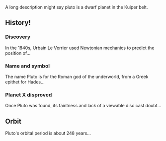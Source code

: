 <!-- title {prefix: '📝 '} -->

<!-- badges {custom: {Documentation: {image: "https://img.shields.io/badge/-documentation-ffdd00?logo=readthedocs&logoColor=222222", link: "https://kitschpatrol.com/svelte-tweakpane-ui"}}} -->

<!-- short-description -->

<!-- table-of-contents -->

A long description might say pluto is a dwarf planet in the Kuiper belt.

## History!

<!-- code {file: "./test/assets/expander-test.js"} -->

### Discovery

In the 1840s, Urbain Le Verrier used Newtonian mechanics to predict the position of…

### Name and symbol

The name Pluto is for the Roman god of the underworld, from a Greek epithet for Hades…

### Planet X disproved

Once Pluto was found, its faintness and lack of a viewable disc cast doubt…

## Orbit

Pluto's orbital period is about 248 years…

<!-- contributing -->

<!-- license -->
